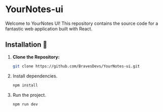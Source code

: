# YourNotes-ui

Welcome to YourNotes UI! This repository contains the source code for a fantastic web application built with React.

## Installation :rocket:

1. **Clone the Repository:**

   ```sh
   git clone https://github.com/BravesDevs/YourNotes-ui.git

2. Install dependencies.

   ```sh
   npm install

3. Run the project.

    ```sh
    npm run dev
